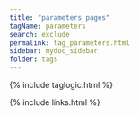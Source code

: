 ```yaml
---
title: "parameters pages"
tagName: parameters
search: exclude
permalink: tag_parameters.html
sidebar: mydoc_sidebar
folder: tags
---
```

{% include taglogic.html %}

{% include links.html %}
